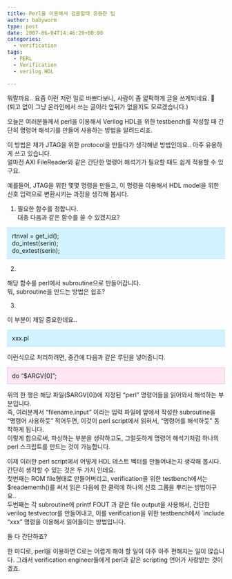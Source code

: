```yaml
---
title: Perl을 이용해서 검증할때 유용한 팁
author: babyworm
type: post
date: 2007-06-04T14:46:20+00:00
categories:
  - verification
tags:
  - PERL
  - Verification
  - verilog HDL

---
```

뭐랄까요.. 요즘 이런 저런 일로 바쁘다보니, 사람이 좀 얇팍하게 글을 쓰게되네요. 🙂  
(퇴고 없이 그냥 온라인에서 쓰는 글이라 앞뒤가 없을지도 모르겠습니다.)

오늘은 여러분들께서 perl을 이용해서 Verilog HDL을 위한 testbench를 작성할 때 간단히 명령어 해석기를 만들어 사용하는 방법을 알려드리죠.

이 방법은 제가 JTAG을 위한 protocol을 만들다가 생각해낸 방법인데요.. 아주 유용하게 쓰고 있습니다.  
얼마전 AXI FileReader와 같은 간단한 명령어 해석기가 필요할 때도 쉽게 적용할 수 있구요.

예를들어, JTAG을 위한 몇몇 명령을 만들고, 이 명령을 이용해서 HDL model을 위한 신호 입력으로 변환시키는 과정을 생각해 봅시다. 

1. 필요한 함수를 정합니다.  
대충 다음과 같은 함수를 쓸 수 있겠지요?



  


<DIV style="BORDER-RIGHT: #90e0ff 1px dotted; PADDING-RIGHT: 10px; BORDER-TOP: #90e0ff 1px dotted; PADDING-LEFT: 10px; PADDING-BOTTOM: 10px; BORDER-LEFT: #90e0ff 1px dotted; PADDING-TOP: 10px; BORDER-BOTTOM: #90e0ff 1px dotted; BACKGROUND-COLOR: #d2f2ff">
  rtnval = get_id();<br />do_intest(serin);<br />do_extest(serin);<br />
</DIV>

  


  
2.  
해당 함수를 perl에서 subroutine으로 만들어갑니다.  
뭐, subroutine을 만드는 방법은 쉽죠?

3.  
이 부분이 제일 중요한데요..



  


<DIV style="BORDER-RIGHT: #90e0ff 1px dotted; PADDING-RIGHT: 10px; BORDER-TOP: #90e0ff 1px dotted; PADDING-LEFT: 10px; PADDING-BOTTOM: 10px; BORDER-LEFT: #90e0ff 1px dotted; PADDING-TOP: 10px; BORDER-BOTTOM: #90e0ff 1px dotted; BACKGROUND-COLOR: #d2f2ff">
  xxx.pl <filename.input>
</DIV>

  


이런식으로 처리하려면, 중간에 다음과 같은 루틴을 넣어줍니다. 



  


<DIV style="BORDER-RIGHT: #e38fbc 1px dotted; PADDING-RIGHT: 10px; BORDER-TOP: #e38fbc 1px dotted; PADDING-LEFT: 10px; PADDING-BOTTOM: 10px; BORDER-LEFT: #e38fbc 1px dotted; PADDING-TOP: 10px; BORDER-BOTTOM: #e38fbc 1px dotted; BACKGROUND-COLOR: #ffe4f4">
  do &#8220;$ARGV[0]&#8221;;
</DIV>

  


위의 한 행은 해당 파일($ARGV[0])에 지정된 &#8220;perl&#8221; 명령어들을 읽어와서 해석하는 부분입니다.  
즉, 여러분께서 &#8220;filename.input&#8221; 이라는 입력 파일에 앞에서 작성한 subroutine을 &#8220;명령어 사용하듯&#8221; 적어두면, 이것이 perl script에서 읽혀서, &#8220;명령어를 해석하듯&#8221; 동작하게 됩니다.  
이렇게 함으로써, 파싱하는 부분을 생략하고도, 그럴듯하게 명령어 해석기처럼 하나의 perl 스크립트를 만드는 것이 가능합니다. 

이제 이러한 perl script에서 어떻게 HDL 테스트 벡터를 만들어내는지 생각해 봅시다.  
간단히 생각할 수 있는 것은 두 가지 인데요.  
첫번째는 ROM file형태로 만들어버리고, verification을 위한 testbench에서는 $readememh()를 써서 읽은 다음에 한 클럭에 하나의 신호 그룹을 뿌리는 방법이구요..  
두번째는 각 subroutine에 printf FOUT 과 같은 file output을 사용해서, 간단한 verilog testvector를 만들어내고, 이를 verification을 위한 testbench에서 \`include &#8220;xxx&#8221; 명령을 이용해서 읽어들이는 방법입니다.

둘 다 간단하죠?

한 마디로, perl을 이용하면 C로는 어렵게 해야 할 일이 아주 아주 편해지는 일이 많습니다. 그래서 verification engineer들에게 perl과 같은 scripting 언어가 사랑받는 것이겠죠.